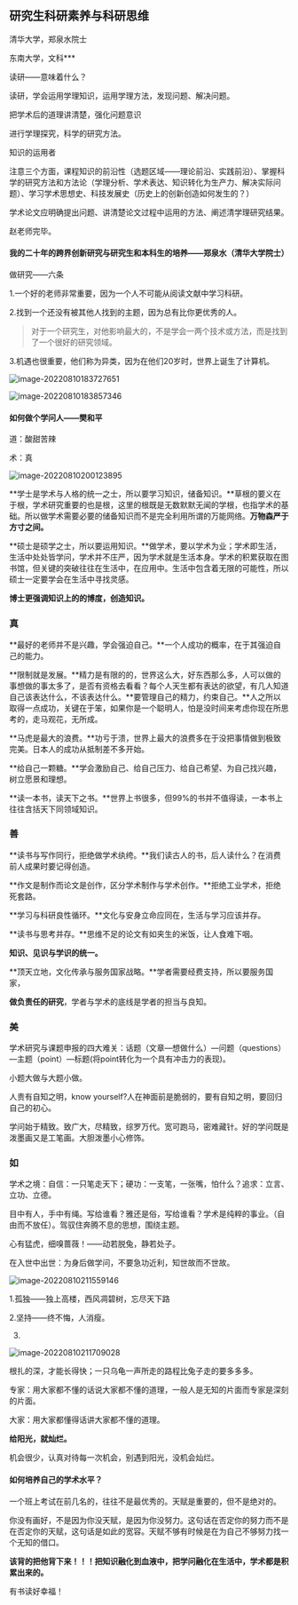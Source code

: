 ## 研究生科研素养与科研思维

清华大学，郑泉水院士

东南大学，文科***

读研——意味着什么？

读研，学会运用学理知识，运用学理方法，发现问题、解决问题。

把学术后的道理讲清楚，强化问题意识

进行学理探究，科学的研究方法。

知识的运用者

注意三个方面，课程知识的前沿性（选题区域——理论前沿、实践前沿）、掌握科学的研究方法和方法论（学理分析、学术表达、知识转化为生产力、解决实际问题）、学习学术思想史、科技发展史（历史上的创新创造如何发生的？）

学术论文应明确提出问题、讲清楚论文过程中运用的方法、阐述清学理研究结果。

赵老师完毕。

#### 我的二十年的跨界创新研究与研究生和本科生的培养——郑泉水（清华大学院士）

做研究——六条

 1.一个好的老师非常重要，因为一个人不可能从阅读文献中学习科研。

2.找到一个还没有被其他人找到的主题，因为总有比你更优秀的人。

> 对于一个研究生，对他影响最大的，不是学会一两个技术或方法，而是找到了一个很好的研究领域。

3.机遇也很重要，他们称为异类，因为在他们20岁时，世界上诞生了计算机。

![image-20220810183727651](imgs/image-20220810183727651.png)

![image-20220810183857346](imgs/image-20220810183857346.png)

#### 如何做个学问人——樊和平

道：酸甜苦辣

术：真

![image-20220810200123895](imgs/image-20220810200123895.png)

**学士是学术与人格的统一之士，所以要学习知识，储备知识。**草根的要义在于根，学术研究重要的也是根，这里的根既是无数默默无闻的学根，也指学术的基础。所以做学术需要必要的储备知识而不是完全利用所谓的万能网络。**万物森严于方寸之间。**

**硕士是硕学之士，所以要运用知识。**做学术，要以学术为业；学术即生活，生活中处处皆学问，学术并不庄严，因为学术就是生活本身。学术的积累获取在图书馆，但关键的突破往往在生活中，在应用中。生活中包含着无限的可能性，所以硕士一定要学会在生活中寻找灵感。

**博士更强调知识上的的博度，创造知识。**

### **真**

**最好的老师并不是兴趣，学会强迫自己。**一个人成功的概率，在于其强迫自己的能力。

**限制就是发展。**精力是有限的的，世界这么大，好东西那么多，人可以做的事想做的事太多了，是否有资格去看看？每个人天生都有表达的欲望，有几人知道自己该表达什么，不该表达什么。**要管理自己的精力，约束自己。**人之所以取得一点成功，关键在于笨，如果你是一个聪明人，怕是没时间来考虑你现在所思考的，走马观花，无所成。

**马虎是最大的浪费。**功亏于溃，世界上最大的浪费多在于没把事情做到极致完美。日本人的成功从抵制差不多开始。

**给自己一颗糖。**学会激励自己、给自己压力、给自己希望、为自己找兴趣，树立愿景和理想。

**读一本书，读天下之书。**世界上书很多，但99%的书并不值得读，一本书上往往含括天下同领域知识。

### 善

**读书与写作同行，拒绝做学术纨绔。**我们读古人的书，后人读什么？在消费前人成果时要记得创造。

**作文是制作而论文是创作，区分学术制作与学术创作。**拒绝工业学术，拒绝死套路。

**学习与科研良性循环。**文化与安身立命应同在，生活与学习应该并存。

**读书与思考并存。**思维不足的论文有如夹生的米饭，让人食难下咽。

**知识、见识与学识的统一。**

**顶天立地，文化传承与服务国家战略。**学者需要经费支持，所以要服务国家，

**做负责任的研究**，学者与学术的底线是学者的担当与良知。

### 美

学术研究与课题申报的四大难关：话题（文章—想做什么）—问题（questions）—主题（point）—标题(将point转化为一个具有冲击力的表现)。

小题大做与大题小做。

人贵有自知之明，know yourself?人在神面前是脆弱的，要有自知之明，要回归自己的初心。

学问始于精致。致广大，尽精致，综罗万代。宽可跑马，密难藏针。好的学问既是泼墨画又是工笔画。大胆泼墨小心修饰。

### 如

学术之境：自信：一只笔走天下；硬功：一支笔，一张嘴，怕什么？追求：立言、立功、立德。

目中有人，手中有绳。写给谁看？雅还是俗，写给谁看？学术是纯粹的事业。（自由而不放任）。驾驭住奔腾不息的思想，围绕主题。

心有猛虎，细嗅蔷薇！——动若脱兔，静若处子。

在入世中出世：为身后做学问，不要急功近利，知世故而不世故。

![image-20220810211559146](imgs/image-20220810211559146.png)

1.孤独——独上高楼，西风凋碧树，忘尽天下路

2.坚持——终不悔，人消瘦。

3.

![image-20220810211709028](imgs/image-20220810211709028.png)

根扎的深，才能长得快；一只乌龟一声所走的路程比兔子走的要多多多。



专家：用大家都不懂的话说大家都不懂的道理，一般人是无知的片面而专家是深刻的片面。

大家：用大家都懂得话讲大家都不懂的道理。

**给阳光，就灿烂。**

机会很少，认真对待每一次机会，别遇到阳光，没机会灿烂。

#### **如何培养自己的学术水平？**

一个班上考试在前几名的，往往不是最优秀的。天赋是重要的，但不是绝对的。

你没有画好，不是因为你没天赋，是因为你没努力。这句话在否定你的努力而不是在否定你的天赋，这句话是如此的宽容。天赋不够有时候是在为自己不够努力找一个无知的借口。

**该背的把他背下来！！！把知识融化到血液中，把学问融化在生活中，学术都是积累出来的。**

有书读好幸福！